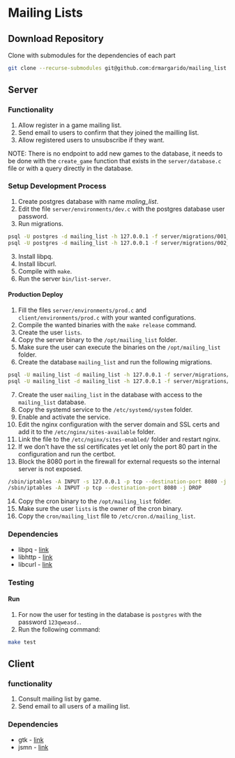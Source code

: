 # Mailing Lists

## Download Repository

Clone with submodules for the dependencies of each part
```bash
git clone --recurse-submodules git@github.com:drmargarido/mailing_list.git
```

## Server

### Functionality

1. Allow register in a game mailing list.
2. Send email to users to confirm that they joined the mailling list.
3. Allow registered users to unsubscribe if they want.

NOTE: There is no endpoint to add new games to the database, it needs to be done
with the `create_game` function that exists in the `server/database.c` file or
with a query directly in the database.


### Setup Development Process

1. Create postgres database with name *maling_list*.
2. Edit the file `server/environments/dev.c` with the postgres database user password.
2. Run migrations.
```bash
psql -U postgres -d mailing_list -h 127.0.0.1 -f server/migrations/001_init.sql
psql -U postgres -d mailing_list -h 127.0.0.1 -f server/migrations/002_add_confirm.sql
```
3. Install libpq.
4. Install libcurl.
5. Compile with `make`.
5. Run the server `bin/list-server`.


#### Production Deploy

1. Fill the files `server/environments/prod.c` and `client/environments/prod.c` with your wanted configurations.
2. Compile the wanted binaries with the `make release` command.
3. Create the user `lists`.
4. Copy the server binary to the `/opt/mailing_list` folder.
5. Make sure the user can execute the binaries on the `/opt/mailing_list` folder.
6. Create the database `mailing_list` and run the following migrations.
```bash
psql -U mailing_list -d mailing_list -h 127.0.0.1 -f server/migrations/001_init.sql
psql -U mailing_list -d mailing_list -h 127.0.0.1 -f server/migrations/002_add_confirm.sql
```
7. Create the user `mailing_list` in the database with access to the `mailing_list` database.
8. Copy the systemd service to the `/etc/systemd/system` folder.
9. Enable and activate the service.
10. Edit the nginx configuration with the server domain and SSL certs and add it to the `/etc/nginx/sites-available` folder.
11. Link the file to the `/etc/nginx/sites-enabled/` folder and restart nginx.
12. If we don't have the ssl certificates yet let only the port 80 part in the configuration and run the certbot.
13. Block the 8080 port in the firewall for external requests so the internal server is not exposed.
```bash
/sbin/iptables -A INPUT -s 127.0.0.1 -p tcp --destination-port 8080 -j ACCEPT
/sbin/iptables -A INPUT -p tcp --destination-port 8080 -j DROP
```
14. Copy the cron binary to the `/opt/mailing_list` folder.
15. Make sure the user `lists` is the owner of the cron binary.
16. Copy the `cron/mailing_list` file to `/etc/cron.d/mailing_list`.

### Dependencies

+ libpq - [link](https://www.postgresql.org/docs/9.5/libpq.html)
+ libhttp - [link](https://github.com/lammertb/libhttp)
+ libcurl - [link](https://curl.se/libcurl/)

### Testing

#### Run

1. For now the user for testing in the database is `postgres` with the password
`123qweasd.`.
2. Run the following command:
```bash
make test
```


## Client

### functionality

1. Consult mailing list by game.
2. Send email to all users of a mailing list.

### Dependencies

+ gtk - [link](https://www.gtk.org/)
+ jsmn - [link](https://github.com/zserge/jsmn)
